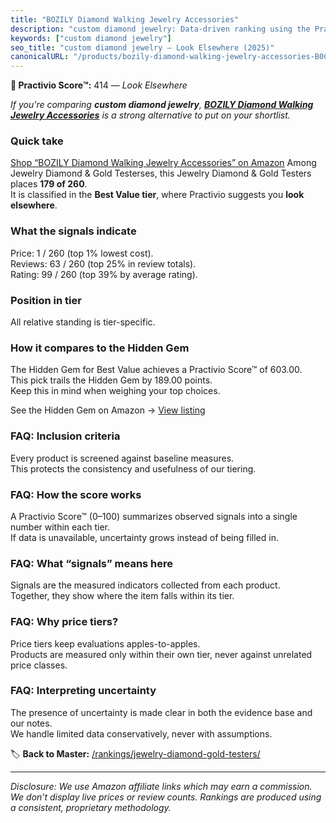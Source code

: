 ```yaml
---
title: "BOZILY Diamond Walking Jewelry Accessories"
description: "custom diamond jewelry: Data-driven ranking using the Practivio Score™. Positioned by quality, value, demand, findability, momentum."
keywords: ["custom diamond jewelry"]
seo_title: "custom diamond jewelry — Look Elsewhere (2025)"
canonicalURL: "/products/bozily-diamond-walking-jewelry-accessories-B0C6CHTDRL/"
---
```


**🚫 Practivio Score™:** 414 — _Look Elsewhere_


*If you're comparing **custom diamond jewelry**, **[BOZILY Diamond Walking Jewelry Accessories](https://www.amazon.com/dp/B0C6CHTDRL?tag=practivio-20)** is a strong alternative to put on your shortlist.*
### Quick take
[Shop “BOZILY Diamond Walking Jewelry Accessories” on Amazon](https://www.amazon.com/dp/B0C6CHTDRL?tag=practivio-20)
Among Jewelry Diamond & Gold Testerses, this Jewelry Diamond & Gold Testers places **179 of 260**.  
It is classified in the **Best Value tier**, where Practivio suggests you **look elsewhere**.

### What the signals indicate
Price: 1 / 260 (top 1% lowest cost).  
Reviews: 63 / 260 (top 25% in review totals).  
Rating: 99 / 260 (top 39% by average rating).  

### Position in tier
All relative standing is tier-specific.

### How it compares to the Hidden Gem
The Hidden Gem for Best Value achieves a Practivio Score™ of 603.00.  
This pick trails the Hidden Gem by 189.00 points.  
Keep this in mind when weighing your top choices.  

See the Hidden Gem on Amazon → [View listing](https://www.amazon.com/dp/B0711XSV7B?tag=practivio-20)

### FAQ: Inclusion criteria
Every product is screened against baseline measures.  
This protects the consistency and usefulness of our tiering.

### FAQ: How the score works
A Practivio Score™ (0–100) summarizes observed signals into a single number within each tier.  
If data is unavailable, uncertainty grows instead of being filled in.

### FAQ: What “signals” means here
Signals are the measured indicators collected from each product.  
Together, they show where the item falls within its tier.

### FAQ: Why price tiers?
Price tiers keep evaluations apples-to-apples.  
Products are measured only within their own tier, never against unrelated price classes.

### FAQ: Interpreting uncertainty
The presence of uncertainty is made clear in both the evidence base and our notes.  
We handle limited data conservatively, never with assumptions.


🏷️ **Back to Master:** [/rankings/jewelry-diamond-gold-testers/](/rankings/jewelry-diamond-gold-testers/)

---
_Disclosure: We use Amazon affiliate links which may earn a commission. We don’t display live prices or review counts. Rankings are produced using a consistent, proprietary methodology._
